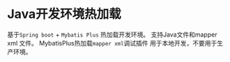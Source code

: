 # Java开发环境热加载

基于`Spring boot` + `Mybatis Plus` 热加载开发环境。
支持Java文件和mapper xml 文件。
MybatisPlus热加载`mapper xml`调试插件
用于本地开发，不要用于生产环境。
